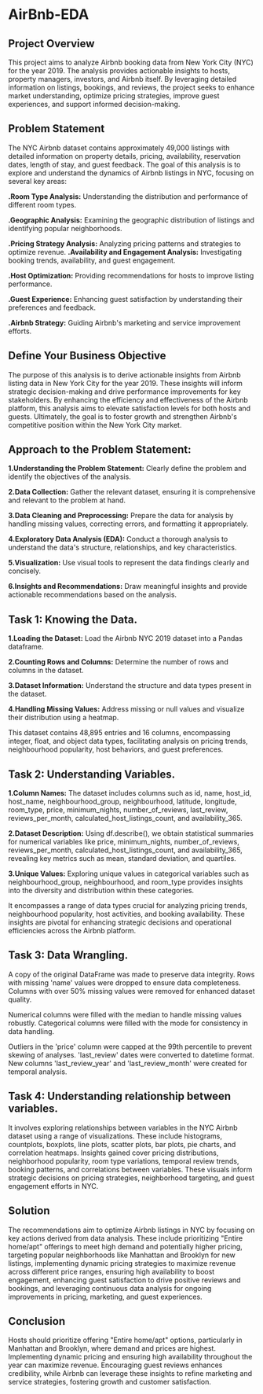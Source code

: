 # AirBnb-EDA
## Project Overview
This project aims to analyze Airbnb booking data from New York City (NYC) for the year 2019. The analysis provides actionable insights to hosts, property managers, investors, and Airbnb itself. By leveraging detailed information on listings, bookings, and reviews, the project seeks to enhance market understanding, optimize pricing strategies, improve guest experiences, and support informed decision-making.

## Problem Statement
The NYC Airbnb dataset contains approximately 49,000 listings with detailed information on property details, pricing, availability, reservation dates, length of stay, and guest feedback. The goal of this analysis is to explore and understand the dynamics of Airbnb listings in NYC, focusing on several key areas:

**.Room Type Analysis:** Understanding the distribution and performance of different room types.

**.Geographic Analysis:** Examining the geographic distribution of listings and identifying popular neighborhoods.

**.Pricing Strategy Analysis:** Analyzing pricing patterns and strategies to optimize revenue.
**.Availability and Engagement Analysis:** Investigating booking trends, availability, and guest engagement.

**.Host Optimization:** Providing recommendations for hosts to improve listing performance.

**.Guest Experience:** Enhancing guest satisfaction by understanding their preferences and feedback.

**.Airbnb Strategy:** Guiding Airbnb's marketing and service improvement efforts.

## Define Your Business Objective 
The purpose of this analysis is to derive actionable insights from Airbnb listing data in New York City for the year 2019. These insights will inform strategic decision-making and drive performance improvements for key stakeholders. By enhancing the efficiency and effectiveness of the Airbnb platform, this analysis aims to elevate satisfaction levels for both hosts and guests. Ultimately, the goal is to foster growth and strengthen Airbnb's competitive position within the New York City market.

## Approach to the Problem Statement:

**1.Understanding the Problem Statement:** Clearly define the problem and identify the objectives of the analysis.

**2.Data Collection:** Gather the relevant dataset, ensuring it is comprehensive and relevant to the problem at hand.

**3.Data Cleaning and Preprocessing:** Prepare the data for analysis by handling missing values, correcting errors, and formatting it appropriately.

**4.Exploratory Data Analysis (EDA):** Conduct a thorough analysis to understand the data's structure, relationships, and key characteristics.

**5.Visualization:** Use visual tools to represent the data findings clearly and concisely.

**6.Insights and Recommendations:** Draw meaningful insights and provide actionable recommendations based on the analysis.

## Task 1: Knowing the Data.

**1.Loading the Dataset:** Load the Airbnb NYC 2019 dataset into a Pandas dataframe.

**2.Counting Rows and Columns:** Determine the number of rows and columns in the dataset.

**3.Dataset Information:** Understand the structure and data types present in the dataset.

**4.Handling Missing Values:** Address missing or null values and visualize their distribution using a heatmap.

This dataset contains 48,895 entries and 16 columns, encompassing integer, float, and object data types, facilitating analysis on pricing trends, neighbourhood popularity, host behaviors, and guest preferences.

## Task 2: Understanding Variables.

**1.Column Names:** The dataset includes columns such as id, name, host_id, host_name, neighbourhood_group, neighbourhood, latitude, longitude, room_type, price, minimum_nights, number_of_reviews, last_review, reviews_per_month, calculated_host_listings_count, and availability_365.

**2.Dataset Description:** Using df.describe(), we obtain statistical summaries for numerical variables like price, minimum_nights, number_of_reviews, reviews_per_month, calculated_host_listings_count, and availability_365, revealing key metrics such as mean, standard deviation, and quartiles.

**3.Unique Values:** Exploring unique values in categorical variables such as neighbourhood_group, neighbourhood, and room_type provides insights into the diversity and distribution within these categories.

It encompasses a range of data types crucial for analyzing pricing trends, neighbourhood popularity, host activities, and booking availability. These insights are pivotal for enhancing strategic decisions and operational efficiencies across the Airbnb platform.

## Task 3: Data Wrangling.

A copy of the original DataFrame was made to preserve data integrity. Rows with missing 'name' values were dropped to ensure data completeness. Columns with over 50% missing values were removed for enhanced dataset quality.

Numerical columns were filled with the median to handle missing values robustly. Categorical columns were filled with the mode for consistency in data handling.

Outliers in the 'price' column were capped at the 99th percentile to prevent skewing of analyses. 'last_review' dates were converted to datetime format. New columns 'last_review_year' and 'last_review_month' were created for temporal analysis.

## Task 4: Understanding relationship between variables.

It involves exploring relationships between variables in the NYC Airbnb dataset using a range of visualizations. These include histograms, countplots, boxplots, line plots, scatter plots, bar plots, pie charts, and correlation heatmaps. Insights gained cover pricing distributions, neighborhood popularity, room type variations, temporal review trends, booking patterns, and correlations between variables. These visuals inform strategic decisions on pricing strategies, neighborhood targeting, and guest engagement efforts in NYC.

## Solution 

The recommendations aim to optimize Airbnb listings in NYC by focusing on key actions derived from data analysis. These include prioritizing "Entire home/apt" offerings to meet high demand and potentially higher pricing, targeting popular neighborhoods like Manhattan and Brooklyn for new listings, implementing dynamic pricing strategies to maximize revenue across different price ranges, ensuring high availability to boost engagement, enhancing guest satisfaction to drive positive reviews and bookings, and leveraging continuous data analysis for ongoing improvements in pricing, marketing, and guest experiences.

## Conclusion

Hosts should prioritize offering "Entire home/apt" options, particularly in Manhattan and Brooklyn, where demand and prices are highest. Implementing dynamic pricing and ensuring high availability throughout the year can maximize revenue. Encouraging guest reviews enhances credibility, while Airbnb can leverage these insights to refine marketing and service strategies, fostering growth and customer satisfaction.




